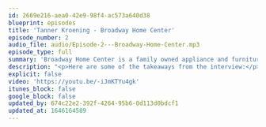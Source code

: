 ```yaml
---
id: 2669e216-aea0-42e9-98f4-ac573a640d38
blueprint: episodes
title: 'Tanner Kroening - Broadway Home Center'
episode_number: 2
audio_file: audio/Episode-2---Broadway-Home-Center.mp3
episode_type: full
summary: 'Broadway Home Center is a family owned appliance and furniture store in downtown Mattoon, IL.'
description: "<p>Here are some of the takeaways from the interview:</p><ul><li><p>Tanner started the business with his father as a Sear&#039;s Hometown Store in 2017.</p></li><li><p>They transitioned to an independent store three years ago.</p></li><li><p>The pandemic was really hard on local retails stores like Broadway Home Center.</p></li><li><p>Despite it&#039;s challenges, starting a local business is worth it because 100% of the profits go to you and your family.</p></li></ul><p>You can find out more about Broadway Home Center here:</p><ul><li><p>Website:\_<a href=\"https://www.broadwayhomecenter.com\">https://www.broadwayhomecenter.com</a></p></li><li><p>Facebook:\_<a href=\"https://www.facebook.com/BroadwayApplianceHomeCenter\">https://www.facebook.com/BroadwayApplianceHomeCenter</a></p></li><li><p>LinkedIn:\_<a href=\"https://www.linkedin.com/in/tanner-kroening-9062b485/\">https://www.linkedin.com/in/tanner-kroening-9062b485/</a></p></li></ul>"
explicit: false
video: 'https://youtu.be/-iJmKTYu4gk'
itunes_block: false
google_block: false
updated_by: 674c22e2-392f-4264-95b6-0d113d0bdcf1
updated_at: 1646164589
---
```

